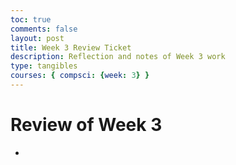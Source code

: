 ```yaml
---
toc: true
comments: false
layout: post
title: Week 3 Review Ticket
description: Reflection and notes of Week 3 work
type: tangibles
courses: { compsci: {week: 3} }
---
```


# Review of Week 3
- 